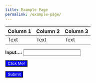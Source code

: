 ```yaml
---
title: Example Page
permalink: /example-page/
---
```



| Column 1 | Column 2 | Column 3 |
| -------- | -------- | -------- |
| Text     | Text     | Text     |


<b>Input...: </b><input type="text" id = "txtID">

<button type="submit" style="background:blue;color:white;">Click Me!</button>

<input type="submit" style="background:blue;color:white;">
